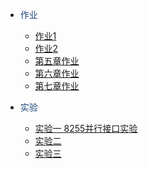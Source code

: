 - <font color="#1f497d">作业</font>
	
	- [作业1](作业1.md)
	- [作业2](作业2.md)
	- [第五章作业](第五章作业.md)
	- [第六章作业](第六章作业.md)
	- [第七章作业](第七章作业.md)

- <font color="#1f497d">实验</font>
	- [实验一 8255并行接口实验](实验一%208255并行接口实验.md)
	- [实验二](实验二.md)
	- [实验三](实验三.md)